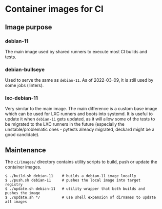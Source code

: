 # Container images for CI

## Image purpose

### debian-11

The main image used by shared runners to execute most CI builds and tests.

### debian-bullseye

Used to serve the same as `debian-11`. As of 2022-03-09, it is still used by
some jobs (linters).

### lxc-debian-11

Very similar to the main image. The main difference is a custom base image
which can be used for LXC runners and boots into systemd. It is useful to
update it when `debian-11` gets updated, as it will allow some of the tests to
be migrated to the LXC runners in the future (especially the
unstable/problematic ones - pytests already migrated, deckard might be a good
candidate).

## Maintenance

The `ci/images/` directory contains utility scripts to build, push or update
the container images.

```
$ ./build.sh debian-11    # builds a debian-11 image locally
$ ./push.sh debian-11     # pushes the local image into target registry
$ ./update.sh debian-11   # utility wrapper that both builds and pushes the image
$ ./update.sh */          # use shell expansion of dirnames to update all images
```
